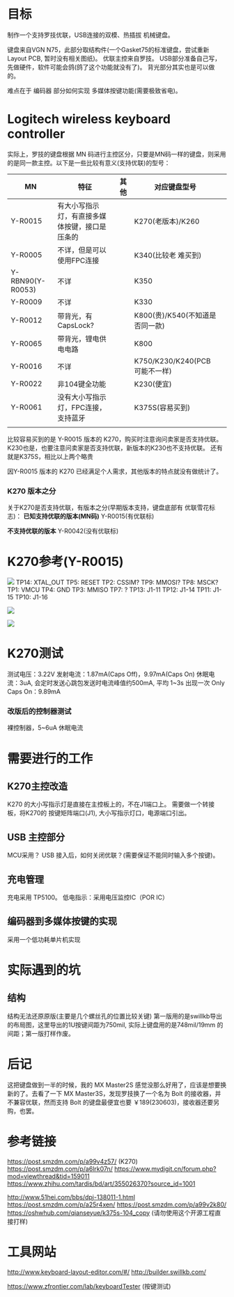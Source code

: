 # 目标
制作一个支持罗技优联，USB连接的双模、热插拔 机械键盘。

键盘来自VGN N75，此部分取结构件(一个Gasket75的标准键盘，尝试重新Layout PCB, 暂时没有相关图纸)。
优联主控来自罗技。
USB部分准备自己写，先做硬件，软件可能会鸽(鸽了这个功能就没有了)。
背光部分其实也是可以做的。

难点在于 编码器 部分如何实现 多媒体按键功能(需要极致省电)。

# Logitech wireless keyboard controller
实际上，罗技的键盘根据 MN 码进行主控区分，只要是MN码一样的键盘，则采用的是同一款主控。以下是一些比较有意义(支持优联)的型号：

| MN               | 特征                                           | 其他 | 对应键盘型号                    |     |
| ---------------- | ---------------------------------------------- | ---- | ------------------------------- | --- |
| Y-R0015          | 有大小写指示灯，有直接多媒体按键，接口是压条的 |      | K270(老版本)/K260               |     |
| Y-R0005          | 不详，但是可以使用FPC连接                      |      | K340(比较老 难买到)             |     |
| Y-RBN90(Y-R0053) | 不详                                           |      | K350                            |     |
| Y-R0009          | 不详                                           |      | K330                            |     |
| Y-R0012          | 带背光，有CapsLock?                            |      | K800(贵)/K540(不知道是否同一款) |     |
| Y-R0065          | 带背光，锂电供电电路                           |      | K800                            |     |
| Y-R0016          | 不详                                           |      | K750/K230/K240(PCB可能不一样)   |     |
| Y-R0022          | 非104键全功能                                  |      | K230(便宜)                      |     |
| Y-R0061          | 没有大小写指示灯，FPC连接，支持蓝牙            |      | K375S(容易买到)                 |     |
|                  |                                                |      |                                 |     |

比较容易买到的是 
Y-R0015 版本的 K270，购买时注意询问卖家是否支持优联。
K230也是，也要注意问卖家是否支持优联，新版本的K230也不支持优联。
还有就是K375S，相比以上两个略贵

因Y-R0015 版本的 K270 已经满足个人需求，其他版本的特点就没有做统计了。

### K270 版本之分
关于K270是否支持优联，有版本之分(早期版本支持，键盘底部有 优联雪花标志)：
**已知支持优联的版本(MN码)**
Y-R0015(有优联标)

**不支持优联的版本**
Y-R0042(没有优联标)




# K270参考(Y-R0015)
![](assert/Pasted%20image%2020230429204855.png)
TP14: XTAL_OUT
TP5: RESET
TP2: CSSIM?
TP9: MMOSI?
TP8: MSCK?
TP1: VMCU
TP4: GND
TP3: MMISO
TP7: ?
TP13: J1-11
TP12: J1-14
TP11: J1-15
TP10: J1-16

![](assert/Pasted%20image%2020230429204915.png)



![](assert/Pasted%20image%2020230429194547.png)

# K270测试
测试电压：3.22V
发射电流：1.87mA(Caps Off)，9.97mA(Caps On)
休眠电流：3uA, 会定时发送心跳包发送时电流峰值约500mA, 平均 1~3s 出现一次
Only Caps On：9.89mA

### 改版后的控制器测试
裸控制器，5~6uA 休眠电流


# 需要进行的工作

## K270主控改造
K270 的大小写指示灯是直接在主控板上的，不在J1端口上。
需要做一个转接板，将K270的 按键矩阵端口(J1), 大小写指示灯口，电源端口引出。

## USB 主控部分
MCU采用？
USB 接入后，如何关闭优联？(需要保证不能同时输入多个按键)。

## 充电管理
充电采用 TP5100。
低电指示：采用电压监控IC（POR IC）

## 编码器到多媒体按键的实现
采用一个低功耗单片机实现


# 实际遇到的坑
## 结构
结构无法还原原版(主要是几个螺丝孔的位置比较关键)
第一版用的是swillkb导出的布局图，这里导出的1U按键间距为750mil, 实际上键盘用的是748mil/19mm 的间距；第一版打样作废。


# 后记
这把键盘做到一半的时候，我的 MX Master2S 感觉没那么好用了，应该是想要换新的了。去看了一下 MX Master3S，发现罗技换了一个名为 Bolt 的接收器，并不兼容优联，然而支持 Bolt 的键盘最便宜也要 ￥189(230603)，接收器还要另购，也罢。

# 参考链接
https://post.smzdm.com/p/a99v4z57/ (K270)
https://post.smzdm.com/p/a6lrk07n/
https://www.mydigit.cn/forum.php?mod=viewthread&tid=159011
https://www.zhihu.com/tardis/bd/art/355026370?source_id=1001 

http://www.51hei.com/bbs/dpj-138011-1.html
https://post.smzdm.com/p/a25r4xen/
https://post.smzdm.com/p/a99v2k80/
https://oshwhub.com/qianseyue/k375s-104_copy (请勿使用这个开源工程直接打样)


# 工具网站
http://www.keyboard-layout-editor.com/#/
http://builder.swillkb.com/

https://www.zfrontier.com/lab/keyboardTester (按键测试)
